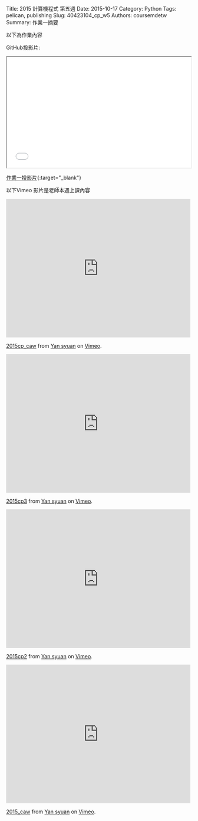 Title: 2015 計算機程式 第五週
Date: 2015-10-17
Category: Python
Tags: pelican, publishing
Slug: 40423104_cp_w5
Authors: coursemdetw
Summary: 作業一摘要

以下為作業內容

GitHub投影片:

<iframe src="40423104_cp_w5_p.html" width="500" height="300"></iframe>

[作業一投影片](W4.html){:target="_blank"}

以下Vimeo 影片是老師本週上課內容

<iframe src="https://player.vimeo.com/video/142585516" width="500" height="375" frameborder="0" webkitallowfullscreen mozallowfullscreen allowfullscreen></iframe> <p><a href="https://vimeo.com/142585516">2015cp_caw</a> from <a href="https://vimeo.com/user44900188">Yan syuan</a> on <a href="https://vimeo.com">Vimeo</a>.</p>

<iframe src="https://player.vimeo.com/video/142589394" width="500" height="375" frameborder="0" webkitallowfullscreen mozallowfullscreen allowfullscreen></iframe> <p><a href="https://vimeo.com/142589394">2015cp3</a> from <a href="https://vimeo.com/user44900188">Yan syuan</a> on <a href="https://vimeo.com">Vimeo</a>.</p>

<iframe src="https://player.vimeo.com/video/142589103" width="500" height="375" frameborder="0" webkitallowfullscreen mozallowfullscreen allowfullscreen></iframe> <p><a href="https://vimeo.com/142589103">2015cp2</a> from <a href="https://vimeo.com/user44900188">Yan syuan</a> on <a href="https://vimeo.com">Vimeo</a>.</p>

<iframe src="https://player.vimeo.com/video/142585517" width="500" height="375" frameborder="0" webkitallowfullscreen mozallowfullscreen allowfullscreen></iframe> <p><a href="https://vimeo.com/142585517">2015_caw</a> from <a href="https://vimeo.com/user44900188">Yan syuan</a> on <a href="https://vimeo.com">Vimeo</a>.</p>